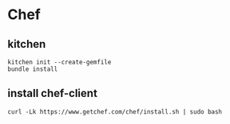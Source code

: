 # Chef

## kitchen
```
kitchen init --create-gemfile
bundle install
```
## install chef-client
```
curl -Lk https://www.getchef.com/chef/install.sh | sudo bash 
```
